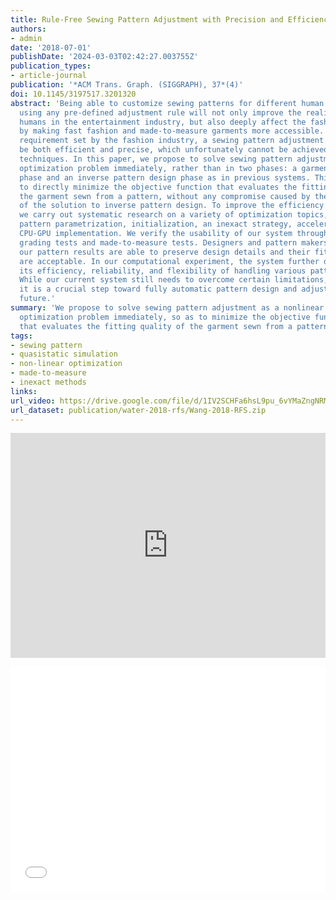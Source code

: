 ```yaml
---
title: Rule-Free Sewing Pattern Adjustment with Precision and Efficiency
authors:
- admin
date: '2018-07-01'
publishDate: '2024-03-03T02:42:27.003755Z'
publication_types:
- article-journal
publication: '*ACM Trans. Graph. (SIGGRAPH), 37*(4)'
doi: 10.1145/3197517.3201320
abstract: 'Being able to customize sewing patterns for different human bodies without
  using any pre-defined adjustment rule will not only improve the realism of virtual
  humans in the entertainment industry, but also deeply affect the fashion industry
  by making fast fashion and made-to-measure garments more accessible. To meet the
  requirement set by the fashion industry, a sewing pattern adjustment system must
  be both efficient and precise, which unfortunately cannot be achieved by existing
  techniques. In this paper, we propose to solve sewing pattern adjustment as a nonlinear
  optimization problem immediately, rather than in two phases: a garment shape optimization
  phase and an inverse pattern design phase as in previous systems. This allows us
  to directly minimize the objective function that evaluates the fitting quality of
  the garment sewn from a pattern, without any compromise caused by the nonexistence
  of the solution to inverse pattern design. To improve the efficiency of our system,
  we carry out systematic research on a variety of optimization topics, including
  pattern parametrization, initialization, an inexact strategy, acceleration, and
  CPU-GPU implementation. We verify the usability of our system through automatic
  grading tests and made-to-measure tests. Designers and pattern makers confirm that
  our pattern results are able to preserve design details and their fitting qualities
  are acceptable. In our computational experiment, the system further demonstrates
  its efficiency, reliability, and flexibility of handling various pattern designs.
  While our current system still needs to overcome certain limitations, we believe
  it is a crucial step toward fully automatic pattern design and adjustment in the
  future.'
summary: 'We propose to solve sewing pattern adjustment as a nonlinear
  optimization problem immediately, so as to minimize the objective function
  that evaluates the fitting quality of the garment sewn from a pattern.'
tags:
- sewing pattern
- quasistatic simulation
- non-linear optimization
- made-to-measure
- inexact methods
links:
url_video: https://drive.google.com/file/d/1IV2SCHFa6hsL9pu_6vYMaZngNRMU9H0j/view
url_dataset: publication/water-2018-rfs/Wang-2018-RFS.zip
---
```


<p align="center">
<iframe width="100%" height="360" src="https://www.youtube.com/embed/U42I-u3wWmk?si=gMtyhqYmo_J41w0Y" title="YouTube video player" frameborder="0" allow="accelerometer; autoplay; clipboard-write; encrypted-media; gyroscope; picture-in-picture; web-share" allowfullscreen></iframe>
</p>
<p align="center">
<iframe width="100%" height="360" src="//player.bilibili.com/player.html?aid=467765922&bvid=BV115411S7Zf&cid=563649327&p=1" scrolling="no" border="0" frameborder="no" framespacing="0" allowfullscreen="true"> </iframe>
</p>
